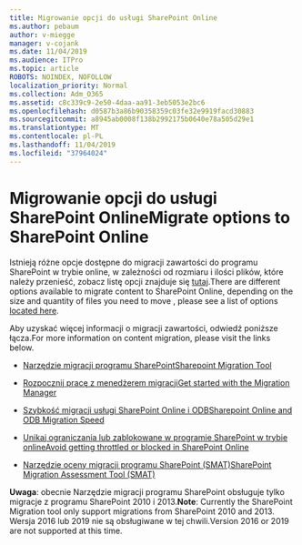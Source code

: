 ```yaml
---
title: Migrowanie opcji do usługi SharePoint Online
ms.author: pebaum
author: v-miegge
manager: v-cojank
ms.date: 11/04/2019
ms.audience: ITPro
ms.topic: article
ROBOTS: NOINDEX, NOFOLLOW
localization_priority: Normal
ms.collection: Adm_O365
ms.assetid: c8c339c9-2e50-4daa-aa91-3eb5053e2bc6
ms.openlocfilehash: d0587b3a86b90358359c03fe32e9919facd30883
ms.sourcegitcommit: a8945ab0008f138b2992175b0640e78a505d29e1
ms.translationtype: MT
ms.contentlocale: pl-PL
ms.lasthandoff: 11/04/2019
ms.locfileid: "37964024"
---
```

# <a name="migrate-options-to-sharepoint-online"></a><span data-ttu-id="0b99d-102">Migrowanie opcji do usługi SharePoint Online</span><span class="sxs-lookup"><span data-stu-id="0b99d-102">Migrate options to SharePoint Online</span></span>

<span data-ttu-id="0b99d-103">Istnieją różne opcje dostępne do migracji zawartości do programu SharePoint w trybie online, w zależności od rozmiaru i ilości plików, które należy przenieść, zobacz listę opcji znajduje się [tutaj](https://docs.microsoft.com/sharepointmigration/migrate-to-sharepoint-online).</span><span class="sxs-lookup"><span data-stu-id="0b99d-103">There are different options available to migrate content to SharePoint Online, depending on the size and quantity of files you need to move , please see a list of options [located here](https://docs.microsoft.com/sharepointmigration/migrate-to-sharepoint-online).</span></span>

<span data-ttu-id="0b99d-104">Aby uzyskać więcej informacji o migracji zawartości, odwiedź poniższe łącza.</span><span class="sxs-lookup"><span data-stu-id="0b99d-104">For more information on content migration, please visit the links below.</span></span>

- [<span data-ttu-id="0b99d-105">Narzędzie migracji programu SharePoint</span><span class="sxs-lookup"><span data-stu-id="0b99d-105">Sharepoint Migration Tool</span></span>](https://docs.microsoft.com/sharepointmigration/introducing-the-sharepoint-migration-tool)

- [<span data-ttu-id="0b99d-106">Rozpocznij pracę z menedżerem migracji</span><span class="sxs-lookup"><span data-stu-id="0b99d-106">Get started with the Migration Manager</span></span>](https://docs.microsoft.com/sharepointmigration/mm-get-started)

- [<span data-ttu-id="0b99d-107">Szybkość migracji usługi SharePoint Online i ODB</span><span class="sxs-lookup"><span data-stu-id="0b99d-107">Sharepoint Online and ODB Migration Speed</span></span>](https://docs.microsoft.com/sharepointmigration/sharepoint-online-and-onedrive-migration-speed)

- [<span data-ttu-id="0b99d-108">Unikaj ograniczania lub zablokowane w programie SharePoint w trybie online</span><span class="sxs-lookup"><span data-stu-id="0b99d-108">Avoid getting throttled or blocked in SharePoint Online</span></span>](https://docs.microsoft.com/sharepoint/dev/general-development/how-to-avoid-getting-throttled-or-blocked-in-sharepoint-online)

- [<span data-ttu-id="0b99d-109">Narzędzie oceny migracji programu SharePoint (SMAT)</span><span class="sxs-lookup"><span data-stu-id="0b99d-109">SharePoint Migration Assessment Tool (SMAT)</span></span>](https://www.microsoft.com/download/details.aspx?id=53598&amp;751be11f-ede8-5a0c-058c-2ee190a24fa6=True)

<span data-ttu-id="0b99d-110">**Uwaga**: obecnie Narzędzie migracji programu SharePoint obsługuje tylko migracje z programu SharePoint 2010 i 2013.</span><span class="sxs-lookup"><span data-stu-id="0b99d-110">**Note**: Currently the SharePoint Migration tool only support migrations from SharePoint 2010  and 2013.</span></span> <span data-ttu-id="0b99d-111">Wersja 2016 lub 2019 nie są obsługiwane w tej chwili.</span><span class="sxs-lookup"><span data-stu-id="0b99d-111">Version 2016 or 2019 are not supported at this time.</span></span>

